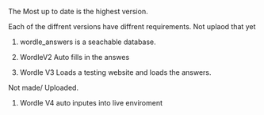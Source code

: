 The Most up to date is the highest version. 

Each of the diffrent versions have diffrent requirements. Not uplaod that yet

  1. wordle_answers is a seachable database. 

  2. WordleV2 Auto fills in the answes

  3. Wordle V3 Loads a testing website and loads the answers.

Not made/ Uploaded.

  1. Wordle V4 auto inputes into live enviroment
